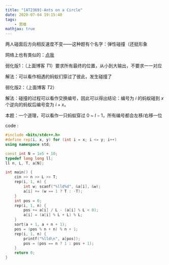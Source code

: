 ```yaml
---
title: "[AT2369]-Ants on a Circle"
date: 2020-07-04 19:15:40
tags: 
    - 思维
mathjax: true 
---
```


两人碰面后方向相反速度不变——这种题有个名字：弹性碰撞（还挺形象

网络上也有类似的：[点我](https://www.cnblogs.com/liuchanglc/p/12700770.html#_label6)

弱化版1：（上面博客 $T1$）要求所有最终的位置，从小到大输出，不要求一一对应

解法：可以看作相遇的蚂蚁们穿过了彼此，发生碰撞了

弱化版2：（上面博客 $T2$）

解法：碰撞的过程可以看作交换编号，因此可以得出结论：编号为 $i$ 的蚂蚁碰到 $x$ 个逆向的蚂蚁后编号变为 $i + x$。

本题：一个道理，可以看作一只蚂蚁穿过 $0$ ~ $l - 1$，所有编号都会左移/右移一位

code :
``` c++
#include <bits/stdc++.h>
#define rep(i, x, y) for (int i = x; i <= y; i++)
using namespace std;

const int N = 1e5 + 10;
typedef long long ll;
ll n, L, T, a[N];

int main() {
	cin >> n >> L >> T;
	rep(i, 1, n) {
		int w; scanf("%lld%d", &a[i], &w);
		a[i] += (w == 1 ? T : -T);
	}
	int pos = 0;
	rep(i, 1, n) {
		pos += a[i] / L - (a[i] % L < 0);
		a[i] = (a[i] % L + L) % L;
	}
	sort(a + 1, a + n + 1);
	pos = (pos % n + n) % n + 1;
	rep(i, 1, n) {
		printf("%lld\n", a[pos]);
		pos = (pos == n ? 1 : pos + 1);
	}
	return 0;
}
```